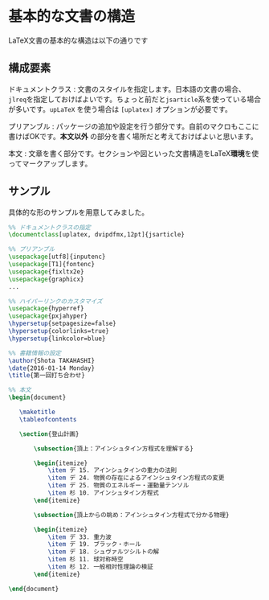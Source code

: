 # 基本的な文書の構造

LaTeX文書の基本的な構造は以下の通りです


## 構成要素

ドキュメントクラス
: 文書のスタイルを指定します。日本語の文書の場合、``jlreq``を指定しておけばよいです。ちょっと前だと``jsarticle``系を使っている場合が多いです。``upLaTeX`` を使う場合は ``[uplatex]`` オプションが必要です。

プリアンブル
: パッケージの追加や設定を行う部分です。自前のマクロもここに書けばOKです。**本文以外** の部分を書く場所だと考えておけばよいと思います。

本文
: 文章を書く部分です。セクションや図といった文書構造をLaTeX**環境**を使ってマークアップします。

## サンプル

具体的な形のサンプルを用意してみました。

```latex
%% ドキュメントクラスの指定
\documentclass[uplatex, dvipdfmx,12pt]{jsarticle}

%% プリアンブル
\usepackage[utf8]{inputenc}
\usepackage[T1]{fontenc}
\usepackage{fixltx2e}
\usepackage{graphicx}
...

%% ハイパーリンクのカスタマイズ
\usepackage{hyperref}
\usepackage{pxjahyper}
\hypersetup{setpagesize=false}
\hypersetup{colorlinks=true}
\hypersetup{linkcolor=blue}

%% 書籍情報の設定
\author{Shota TAKAHASHI}
\date{2016-01-14 Monday}
\title{第一回打ち合わせ}

%% 本文
\begin{document}

   \maketitle
   \tableofcontents

   \section{登山計画}

       \subsection{頂上：アインシュタイン方程式を理解する}

       \begin{itemize}
           \item デ 15. アインシュタインの重力の法則
           \item デ 24. 物質の存在によるアインシュタイン方程式の変更
           \item デ 25. 物質のエネルギー・運動量テンソル
           \item 杉 10. アインシュタイン方程式
       \end{itemize}

       \subsection{頂上からの眺め：アインシュタイン方程式で分かる物理}

       \begin{itemize}
           \item デ 33. 重力波
           \item デ 19. ブラック・ホール
           \item デ 18. シュヴァルツシルトの解
           \item 杉 11. 球対称時空
           \item 杉 12. 一般相対性理論の検証
       \end{itemize}

\end{document}
```
